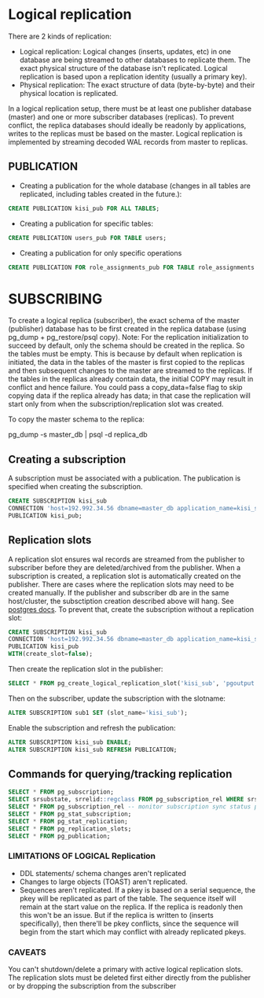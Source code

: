 # Logical replication

There are 2 kinds of replication:

- Logical replication: Logical changes (inserts, updates, etc) in one database are being streamed to other databases to replicate them.
The exact physical structure of the database isn't replicated. Logical replication is  based upon a replication identity (usually a primary key).
- Physical replication: The exact structure of data (byte-by-byte) and their physical location is replicated.

In a logical replication setup, there must be at least one publisher database (master) and one or more subscriber databases (replicas).
To prevent conflict, the replica databases should ideally be readonly by applications, writes to the replicas must be based on the master.
Logical replication is implemented by streaming decoded WAL records from master to replicas.


## PUBLICATION

- Creating a publication for the whole database (changes in all tables are replicated, including tables created in the future.):

```sql
CREATE PUBLICATION kisi_pub FOR ALL TABLES;
```

- Creating a publication for specific tables:

```sql
CREATE PUBLICATION users_pub FOR TABLE users;
```

- Creating a publication for only specific operations

```sql
CREATE PUBLICATION FOR role_assignments_pub FOR TABLE role_assignments WITH (publish = 'delete, update')
```


# SUBSCRIBING

To create a logical replica (subscriber), the exact schema of the master (publisher) database has to be first created 
in the replica database (using pg_dump + pg_restore/psql copy). Note: For the replication initialization to succeed by default, only the schema
should be created in the replica. So the tables must be empty. This is because by default when replication is initiated, the data in the tables of the master
is first copied to the replicas and then subsequent changes to the master are streamed to the replicas. If the tables in the replicas already
contain data, the initial COPY may result in conflict and hence failure. You could pass a copy_data=false flag to skip copying data if the replica already has
data; in that case the replication will start only from when the subscription/replication slot was created.

To copy the master schema to the replica:

pg_dump -s master_db | psql -d replica_db

## Creating a subscription

A subscription must be associated with a publication. The publication is specified when creating the subscription.

```sql
CREATE SUBSCRIPTION kisi_sub
CONNECTION 'host=192.992.34.56 dbname=master_db application_name=kisi_sub'
PUBLICATION kisi_pub;
```

## Replication slots

A replication slot ensures wal records are streamed from the publisher to subscriber before they are deleted/archived from the publisher.
When a subscription is created, a replication slot is automatically created on the publisher. There are cases where the replication slots may
need to be created manually.
If the publisher and subscriber db are in the same host/cluster, the subsctiption creation described above will hang. See [postgres docs](https://www.postgresql.org/docs/current/sql-createsubscription.html).
To prevent that, create the subscription without a replication slot:

```sql
CREATE SUBSCRIPTION kisi_sub
CONNECTION 'host=192.992.34.56 dbname=master_db application_name=kisi_sub'
PUBLICATION kisi_pub
WITH(create_slot=false);
```

Then create the replication slot in the publisher:

```sql
SELECT * FROM pg_create_logical_replication_slot('kisi_sub', 'pgoutput');
```

Then on the subscriber, update the subscription with the slotname:

```sql
ALTER SUBSCRIPTION sub1 SET (slot_name='kisi_sub');
```

Enable the subscription and refresh the publication:

```sql
ALTER SUBSCRIPTION kisi_sub ENABLE;
ALTER SUBSCRIPTION kisi_sub REFRESH PUBLICATION;
```

## Commands for querying/tracking replication

```sql
SELECT * FROM pg_subscription;
SELECT srsubstate, srrelid::regclass FROM pg_subscription_rel WHERE srsubstate != 'r';  -- Tracks which tables haven't completed initial copy/isn't ready for replication if subscription was created with copy_data=true (the default)
SELECT * FROM pg_subscription_rel -- monitor subscription sync status per relation;
SELECT * FROM pg_stat_subscription;
SELECT * FROM pg_stat_replication;
SELECT * FROM pg_replication_slots;
SELECT * FROM pg_publication;
```


### LIMITATIONS OF LOGICAL Replication

- DDL statements/ schema changes aren't replicated
- Changes to large objects (TOAST) aren't replicated.
- Sequences aren't replicated. If a pkey is based on a serial sequence, the pkey will be replicated as part of the table.
The sequence itself will remain at the start value on the replica. If the replica is readonly then this won't be an issue. 
But if the replica is written to (inserts specifically), then there'll be pkey conflicts, since the sequence will begin from the start
which may conflict with already replicated pkeys.


### CAVEATS

You can't shutdown/delete a primary with active logical replication slots. The replication slots must be deleted first either directly from the publisher or by dropping
the subscription from the subscriber
